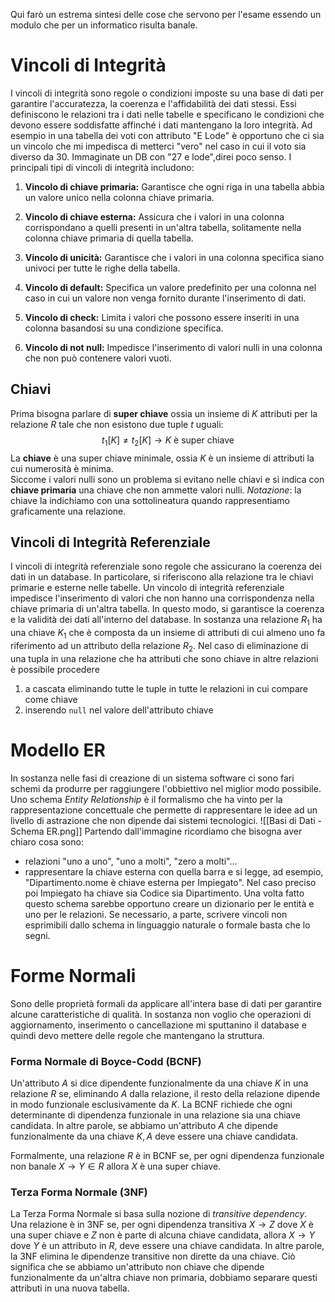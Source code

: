 Qui farò un estrema sintesi delle cose che servono per l'esame essendo un modulo che per un informatico risulta banale. 

# Vincoli di Integrità
I vincoli di integrità sono regole o condizioni imposte su una base di dati per garantire l'accuratezza, la coerenza e l'affidabilità dei dati stessi. Essi definiscono le relazioni tra i dati nelle tabelle e specificano le condizioni che devono essere soddisfatte affinché i dati mantengano la loro integrità. Ad esempio in una tabella dei voti con attributo "E Lode" è opportuno che ci sia un vincolo che mi impedisca di metterci "vero" nel caso in cui il voto sia diverso da 30. Immaginate un DB con "27 e lode",direi poco senso. 
I principali tipi di vincoli di integrità includono:

1. **Vincolo di chiave primaria:** Garantisce che ogni riga in una tabella abbia un valore unico nella colonna chiave primaria.
    
2. **Vincolo di chiave esterna:** Assicura che i valori in una colonna corrispondano a quelli presenti in un'altra tabella, solitamente nella colonna chiave primaria di quella tabella.
    
3. **Vincolo di unicità:** Garantisce che i valori in una colonna specifica siano univoci per tutte le righe della tabella.
    
4. **Vincolo di default:** Specifica un valore predefinito per una colonna nel caso in cui un valore non venga fornito durante l'inserimento di dati.
    
5. **Vincolo di check:** Limita i valori che possono essere inseriti in una colonna basandosi su una condizione specifica.
    
6. **Vincolo di not null:** Impedisce l'inserimento di valori nulli in una colonna che non può contenere valori vuoti.
## Chiavi
Prima bisogna parlare di **super chiave** ossia un insieme di $K$ attributi per la relazione $R$ tale che non esistono due tuple $t$ uguali:  $$t_1[K]\not=t_2[K]\rightarrow K \text{ è super chiave}$$La **chiave** è una super chiave minimale, ossia $K$ è un insieme di attributi la cui numerosità è minima.  
Siccome i valori nulli sono un problema si evitano nelle chiavi e si indica con **chiave primaria** una chiave che non ammette valori nulli. 
*Notazione*: la chiave la indichiamo con una sottolineatura quando rappresentiamo graficamente una relazione.

## Vincoli di Integrità Referenziale
I vincoli di integrità referenziale sono regole che assicurano la coerenza dei dati in un database. In particolare, si riferiscono alla relazione tra le chiavi primarie e esterne nelle tabelle. Un vincolo di integrità referenziale impedisce l'inserimento di valori che non hanno una corrispondenza nella chiave primaria di un'altra tabella. In questo modo, si garantisce la coerenza e la validità dei dati all'interno del database. 
In sostanza una relazione $R_1$ ha una chiave $K_1$ che è composta da un insieme di attributi di cui almeno uno fa riferimento ad un attributo della relazione $R_2$.
Nel caso di eliminazione di una tupla in una relazione che ha attributi che sono chiave in altre relazioni è possibile procedere
1. a cascata eliminando tutte le tuple in tutte le relazioni in cui compare come chiave
2. inserendo ``null`` nel valore dell'attributo chiave 

# Modello ER
In sostanza nelle fasi di creazione di un sistema software ci sono fari schemi da produrre per raggiungere l'obbiettivo nel miglior modo possibile. Uno schema *Entity Relationship* è il formalismo che ha vinto per la rappresentazione concettuale che permette di rappresentare le idee ad un livello di astrazione che non dipende dai sistemi tecnologici. 
![[Basi di Dati -  Schema ER.png]]
Partendo dall'immagine ricordiamo che bisogna aver chiaro cosa sono:
- relazioni "uno a uno", "uno a molti", "zero a molti"...
- rappresentare la chiave esterna con quella barra e si legge, ad esempio, "Dipartimento.nome è chiave esterna per Impiegato". Nel caso preciso poi Impiegato ha chiave sia Codice sia Dipartimento. 
Una volta fatto questo schema sarebbe opportuno creare un dizionario per le entità e uno per le relazioni. Se necessario, a parte, scrivere vincoli non esprimibili dallo schema in linguaggio naturale o formale basta che lo segni. 

# Forme Normali
Sono delle proprietà formali da applicare all'intera base di dati per garantire alcune caratteristiche di qualità. In sostanza non voglio che operazioni di aggiornamento, inserimento o cancellazione mi sputtanino il database e quindi devo mettere delle regole che mantengano la struttura. 

### Forma Normale di Boyce-Codd (BCNF)
Un'attributo $A$ si dice dipendente funzionalmente da una chiave $K$ in una relazione $R$ se, eliminando $A$ dalla relazione, il resto della relazione dipende in modo funzionale esclusivamente da $K$. La BCNF richiede che ogni determinante di dipendenza funzionale in una relazione sia una chiave candidata. In altre parole, se abbiamo un'attributo $A$ che dipende funzionalmente da una chiave $K, A$ deve essere una chiave candidata.

Formalmente, una relazione $R$ è in BCNF se, per ogni dipendenza funzionale non banale $X\rightarrow Y\in R$ allora $X$ è una super chiave.

### Terza Forma Normale (3NF)
La Terza Forma Normale si basa sulla nozione di *transitive dependency*. Una relazione è in 3NF se, per ogni dipendenza transitiva $X\rightarrow Z$ dove $X$ è una super chiave e $Z$ non è parte di alcuna chiave candidata, allora $X\rightarrow Y$ dove $Y$ è un attributo in $R$, deve essere una chiave candidata.
In altre parole, la 3NF elimina le dipendenze transitive non dirette da una chiave. Ciò significa che se abbiamo un'attributo non chiave che dipende funzionalmente da un'altra chiave non primaria, dobbiamo separare questi attributi in una nuova tabella.




